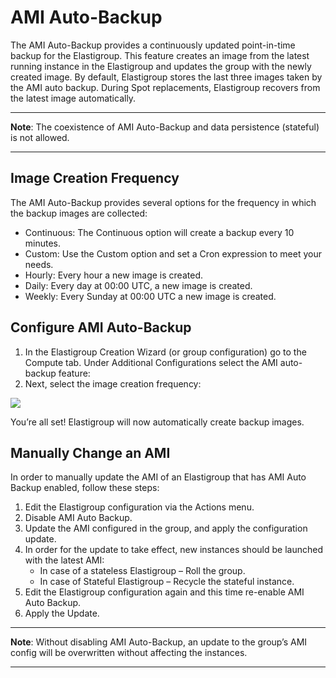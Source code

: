 # AMI Auto-Backup

The AMI Auto-Backup provides a continuously updated point-in-time backup for the Elastigroup. This feature creates an image from the latest running instance in the Elastigroup and updates the group with the newly created image. By default, Elastigroup stores the last three images taken by the AMI auto backup. During Spot replacements, Elastigroup recovers from the latest image automatically.

---
**Note**: The coexistence of AMI Auto-Backup and data persistence (stateful) is not allowed.

---

## Image Creation Frequency

The AMI Auto-Backup provides several options for the frequency in which the backup images are collected:
* Continuous: The Continuous option will create a backup every 10 minutes.
* Custom: Use the Custom option and set a Cron expression to meet your needs.
* Hourly: Every hour a new image is created.
* Daily: Every day at 00:00 UTC, a new image is created.
* Weekly: Every Sunday at 00:00 UTC a new image is created.

## Configure AMI Auto-Backup

1. In the Elastigroup Creation Wizard (or group configuration) go to the Compute tab. Under Additional Configurations select the AMI auto-backup feature:
2. Next, select the image creation frequency:

<img src="/elastigroup/_media/compute-ami-autobackup-01.png" />

You’re all set! Elastigroup will now automatically create backup images.

## Manually Change an AMI

In order to manually update the AMI of an Elastigroup that has AMI Auto Backup enabled, follow these steps:
1. Edit the Elastigroup configuration via the Actions menu.
2. Disable AMI Auto Backup.
3. Update the AMI configured in the group, and apply the configuration update.
4. In order for the update to take effect, new instances should be launched with the latest AMI:
   * In case of a stateless Elastigroup – Roll the group.
   * In case of Stateful Elastigroup – Recycle the stateful instance.
5. Edit the Elastigroup configuration again and this time re-enable AMI Auto Backup.
6. Apply the Update.

---
**Note**: Without disabling AMI Auto-Backup, an update to the group’s AMI config will be overwritten without affecting the instances.

---
